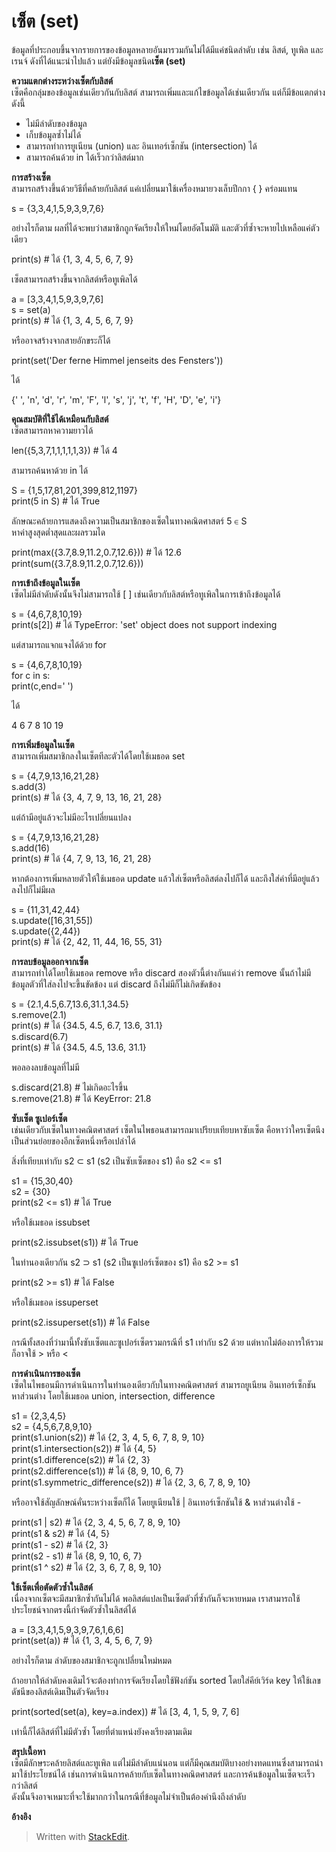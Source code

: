 เซ็ต (set)
==========

ข้อมูลที่ประกอบขึ้นจากรายการของข้อมูลหลายอันมารวมกันไม่ได้มีแค่ชนิดลำดับ เช่น ลิสต์, ทูเพิล และเรนจ์ ดังที่ได้แนะนำไปแล้ว แต่ยังมีข้อมูลชนิด**เซ็ต (set)** 
  
  
**ความแตกต่างระหว่างเซ็ตกับลิสต์**  
เซ็ตคือกลุ่มของข้อมูลเช่นเดียวกันกับลิสต์ สามารถเพิ่มและแก้ไขข้อมูลได้เช่นเดียวกัน แต่ก็มีข้อแตกต่างดังนี้  
- ไม่มีลำดับของข้อมูล  
- เก็บข้อมูลซ้ำไม่ได้  
- สามารถทำการยูเนียน (union) และ อินเทอร์เซ็กชัน (intersection) ได้  
- สามารถค้นด้วย in ได้เร็วกว่าลิสต์มาก  
  
  
  
**การสร้างเซ็ต**  
สามารถสร้างขึ้นด้วยวิธีที่คล้ายกับลิสต์ แค่เปลี่ยนมาใช้เครื่องหมายวงเล็บปีกกา { } คร่อมแทน

s = {3,3,4,1,5,9,3,9,7,6}

  
อย่างไรก็ตาม ผลที่ได้จะพบว่าสมาชิกถูกจัดเรียงให้ใหม่โดยอัตโนมัติ และตัวที่ซ้ำจะหายไปเหลือแค่ตัวเดียว

print(s)  # ได้ {1, 3, 4, 5, 6, 7, 9}

  
เซ็ตสามารถสร้างขึ้นจากลิสต์หรือทูเพิลได้

a = [3,3,4,1,5,9,3,9,7,6]  
s =  set(a)  
print(s)  # ได้ {1, 3, 4, 5, 6, 7, 9}

  
หรืออาจสร้างจากสายอักขระก็ได้

print(set('Der ferne Himmel jenseits des Fensters'))

  
ได้

{' ', 'n', 'd', 'r', 'm', 'F', 'l', 's', 'j', 't', 'f', 'H', 'D', 'e', 'i'}

  
  
  
**คุณสมบัติที่ใช้ได้เหมือนกับลิสต์**  
เซ็ตสามารถหาความยาวได้

len({5,3,7,1,1,1,1,1,3})  # ได้ 4

  
สามารถค้นหาด้วย in ได้

S = {1,5,17,81,201,399,812,1197}  
print(5  in  S)  # ได้ True

  
ลักษณะคล้ายการแสดงถึงความเป็นสมาชิกของเซ็ตในทางคณิตศาสตร์ 5 ∈ S  
หาค่าสูงสุดต่ำสุดและผลรวมได

print(max({3.7,8.9,11.2,0.7,12.6}))  # ได้ 12.6  
print(sum({3.7,8.9,11.2,0.7,12.6}))

  
  
  
**การเข้าถึงข้อมูลในเซ็ต**  
เซ็ตไม่มีลำดับดังนั้นจึงไม่สามารถใช้ [ ] เช่นเดียวกับลิสต์หรือทูเพิลในการเข้าถึงข้อมูลได้

s = {4,6,7,8,10,19}  
print(s[2])  # ได้ TypeError: 'set' object does not support indexing

  
แต่สามารถแจกแจงได้ด้วย for

s = {4,6,7,8,10,19}  
for  c  in  s:  
print(c,end=' ')

  
ได้

4 6 7 8 10 19

  
  
  
**การเพิ่มข้อมูลในเซ็ต**  
สามารถเพิ่มสมาชิกลงในเซ็ตทีละตัวได้โดยใช้เมธอด set

s = {4,7,9,13,16,21,28}  
s.add(3)  
print(s)  # ได้ {3, 4, 7, 9, 13, 16, 21, 28}

  
แต่ถ้ามีอยู่แล้วจะไม่มีอะไรเปลี่ยนแปลง

s = {4,7,9,13,16,21,28}  
s.add(16)  
print(s)  # ได้ {4, 7, 9, 13, 16, 21, 28}

  
หากต้องการเพิ่มหลายตัวให้ใช้เมธอด update แล้วใส่เซ็ตหรือลิสต์ลงไปก็ได้ และถึงใส่ค่าที่มีอยู่แล้วลงไปก็ไม่มีผล

s = {11,31,42,44}  
s.update([16,31,55])  
s.update({2,44})  
print(s)  # ได้ {2, 42, 11, 44, 16, 55, 31}

  
  
  
**การลบข้อมูลออกจากเซ็ต**  
สามารถทำได้โดยใช้เมธอด remove หรือ discard สองตัวนี้ต่างกันแค่ว่า remove นั้นถ้าไม่มีข้อมูลตัวที่ใส่ลงไปจะขึ้นขัดข้อง แต่ discard ถึงไม่มีก็ไม่เกิดขัดข้อง

s = {2.1,4.5,6.7,13.6,31.1,34.5}  
s.remove(2.1)  
print(s)  # ได้ {34.5, 4.5, 6.7, 13.6, 31.1}  
s.discard(6.7)  
print(s)  # ได้ {34.5, 4.5, 13.6, 31.1}

  
พอลองลบข้อมูลที่ไม่มี

s.discard(21.8)  # ไม่เกิดอะไรขึ้น  
s.remove(21.8) # ได้ KeyError: 21.8

  
  
  
**ซับเซ็ต ซูเปอร์เซ็ต**  
เช่นเดียวกับเซ็ตในทางคณิตศาสตร์ เซ็ตในไพธอนสามารถมาเปรียบเทียบหาซับเซ็ต คือหาว่าใครเซ็ตนึงเป็นส่วนย่อยของอีกเซ็ตหนึ่งหรือเปล่าได้  
  
สิ่งที่เทียบเท่ากับ s2 ⊂ s1 (s2 เป็นซับเซ็ตของ s1) คือ s2 <= s1

s1 = {15,30,40}  
s2 = {30}  
print(s2 <= s1)  # ได้ True

  
หรือใช้เมธอด issubset

print(s2.issubset(s1))  # ได้ True

  
ในทำนองเดียวกัน s2 ⊃ s1 (s2 เป็นซูเปอร์เซ็ตของ s1) คือ s2 >= s1

print(s2 >= s1)  # ได้ False

  
หรือใช้เมธอด issuperset

print(s2.issuperset(s1))  # ได้ False

  
กรณีทั้งสองที่ว่ามานี้ทั้งซับเซ็ตและซูเปอร์เซ็ตรวมกรณีที่ s1 เท่ากับ s2 ด้วย แต่หากไม่ต้องการให้รวมก็อาจใช้ > หรือ <  
  
  
  
**การดำเนินการของเซ็ต**  
เซ็ตในไพธอนมีการดำเนินการในทำนองเดียวกับในทางคณิตศาสตร์ สามารถยูเนียน อินเทอร์เซ็กชัน หาส่วนต่าง โดยใช้เมธอด union, intersection, difference

s1 = {2,3,4,5}  
s2 = {4,5,6,7,8,9,10}  
print(s1.union(s2))  # ได้ {2, 3, 4, 5, 6, 7, 8, 9, 10}  
print(s1.intersection(s2))  # ได้ {4, 5}  
print(s1.difference(s2))  # ได้ {2, 3}  
print(s2.difference(s1))  # ได้ {8, 9, 10, 6, 7}  
print(s1.symmetric_difference(s2))  # ได้ {2, 3, 6, 7, 8, 9, 10}

  
หรืออาจใช้สัญลักษณ์คั่นระหว่างเซ็ตก็ได้ โดยยูเนียนใช้ | อินเทอร์เซ็กชันใช้ & หาส่วนต่างใช้ -

print(s1 | s2)  # ได้ {2, 3, 4, 5, 6, 7, 8, 9, 10}  
print(s1 & s2)  # ได้ {4, 5}  
print(s1 - s2)  # ได้ {2, 3}  
print(s2 - s1)  # ได้ {8, 9, 10, 6, 7}  
print(s1 ^ s2)  # ได้ {2, 3, 6, 7, 8, 9, 10}

  
  
  
**ใช้เซ็ตเพื่อตัดตัวซ้ำในลิสต์**  
เนื่องจากเซ็ตจะมีสมาชิกซ้ำกันไม่ได้ พอลิสต์แปลเป็นเซ็ตตัวที่ซ้ำกันก็จะหายหมด เราสามารถใช้ประโยชน์จากตรงนี้กำจัดตัวซ้ำในลิสต์ได้

a = [3,3,4,1,5,9,3,9,7,6,1,6,6]  
print(set(a))  # ได้ {1, 3, 4, 5, 6, 7, 9}

  
อย่างไรก็ตาม ลำดับของสมาชิกจะถูกเปลี่ยนใหม่หมด  
  
ถ้าอยากให้ลำดับคงเดิมไว้จะต้องทำการจัดเรียงโดยใช้ฟังก์ชัน sorted โดยใส่คีย์เวิร์ด key ให้ใช้เลขดัชนีของลิสต์เดิมเป็นตัวจัดเรียง

print(sorted(set(a), key=a.index))  # ได้ [3, 4, 1, 5, 9, 7, 6]

  
เท่านี้ก็ได้ลิสต์ที่ไม่มีตัวซ้ำ โดยที่ตำแหน่งยังคงเรียงตามเดิม  
  
  
  
**สรุปเนื้อหา**  
เซ็ตมีลักษระคล้ายลิสต์และทูเพิล แต่ไม่มีลำดับแน่นอน แต่ก็มีคุณสมบัติบางอย่างทดแทนซึ่งสามารถนำมาใช้ประโยชน์ได้ เช่นการดำเนินการคล้ายกับเซ็ตในทางคณิตศาสตร์ และการค้นข้อมูลในเซ็ตจะเร็วกว่าลิสต์  
ดังนั้นจึงอาจเหมาะที่จะใช้มากกว่าในกรณีที่ข้อมูลไม่จำเป็นต้องคำนึงถึงลำดับ  
  
  
  
**อ้างอิง**


> Written with [StackEdit](https://stackedit.io/).
<!--stackedit_data:
eyJoaXN0b3J5IjpbODk4MTM5MzU4XX0=
-->